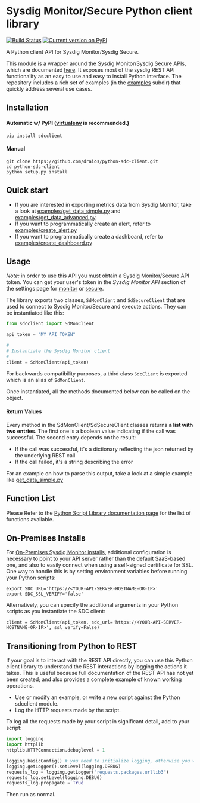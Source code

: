 Sysdig Monitor/Secure Python client library
===

[![Build Status](https://travis-ci.org/draios/python-sdc-client.png?branch=master)](https://travis-ci.org/draios/python-sdc-client)
[![Current version on PyPI](http://img.shields.io/pypi/v/sdcclient.svg)](https://pypi.python.org/pypi/sdcclient)

A Python client API for Sysdig Monitor/Sysdig Secure.

This module is a wrapper around the Sysdig Monitor/Sysdig Secure APIs, which are documented [here](http://support.sysdigcloud.com/hc/en-us/articles/205233166-The-Sysdig-Cloud-API-Specification). It exposes most of the sysdig REST API functionality as an easy to use and easy to install Python interface. The repository includes a rich set of examples (in the [examples](examples/) subdir) that quickly address several use cases.

Installation
------------
#### Automatic w/ PyPI ([virtualenv](http://virtualenv.readthedocs.org/en/latest/) is recommended.)
    pip install sdcclient

#### Manual
    git clone https://github.com/draios/python-sdc-client.git
    cd python-sdc-client
    python setup.py install

Quick start
-----------
- If you are interested in exporting metrics data from Sysdig Monitor, take a look at [examples/get_data_simple.py](examples/get_data_simple.py) and [examples/get_data_advanced.py](examples/get_data_advanced.py).
- If you want to programmatically create an alert, refer to [examples/create_alert.py](examples/create_alert.py)
- If you want to programmatically create a dashboard, refer to [examples/create_dashboard.py](examples/create_dashboard.py)

Usage
-----

_Note:_ in order to use this API you must obtain a Sysdig Monitor/Secure API token. You can get your user's token in the _Sysdig Monitor API_ section of the settings page for [monitor](https://app.sysdigcloud.com/#/settings/user) or [secure](https://secure.sysdig.com/#/settings/user).

The library exports two classes, `SdMonClient` and `SdSecureClient` that are used to connect to Sysdig Monitor/Secure and execute actions. They can be instantiated like this:

``` python
from sdcclient import SdMonClient

api_token = "MY_API_TOKEN"

#
# Instantiate the Sysdig Monitor client
#
client = SdMonClient(api_token)
```

For backwards compatibility purposes, a third class `SdcClient` is exported which is an alias of `SdMonClient`.

Once instantiated, all the methods documented below can be called on the object.

#### Return Values
Every method in the SdMonClient/SdSecureClient classes returns **a list with two entries**. The first one is a boolean value indicating if the call was successful. The second entry depends on the result:
- If the call was successful, it's a dictionary reflecting the json returned by the underlying REST call
- If the call failed, it's a string describing the error

For an example on how to parse this output, take a look at a simple example like [get_data_simple.py](examples/get_data_simple.py)

Function List
-------------

Please Refer to the [Python Script Library documentation page](http://python-sdc-client.readthedocs.io/en/latest/) for the list of functions available.

On-Premises Installs
--------------------
For [On-Premises Sysdig Monitor installs](https://support.sysdigcloud.com/hc/en-us/articles/206519903-On-Premises-Installation-Guide), additional configuration is necessary to point to your API server rather than the default SaaS-based one, and also to easily connect when using a self-signed certificate for SSL. One way to handle this is by setting environment variables before running your Python scripts:

```
export SDC_URL='https://<YOUR-API-SERVER-HOSTNAME-OR-IP>'
export SDC_SSL_VERIFY='false'
```

Alternatively, you can specify the additional arguments in your Python scripts as you instantiate the SDC client:

```
client = SdMonClient(api_token, sdc_url='https://<YOUR-API-SERVER-HOSTNAME-OR-IP>', ssl_verify=False)
```


Transitioning from Python to REST
---------------------------------

If your goal is to interact with the REST API directly, you can use this Python client library to understand the REST interactions by logging the actions it takes.  This is useful because full documentation of the REST API has not yet been created; and also provides a complete example of known working operations.

- Use or modify an example, or write a new script against the Python sdcclient module.
- Log the HTTP requests made by the script.

To log all the requests made by your script in significant detail, add to your script:

``` python
import logging
import httplib
httplib.HTTPConnection.debuglevel = 1

logging.basicConfig() # you need to initialize logging, otherwise you will not see anything from requests
logging.getLogger().setLevel(logging.DEBUG)
requests_log = logging.getLogger("requests.packages.urllib3")
requests_log.setLevel(logging.DEBUG)
requests_log.propagate = True
```

Then run as normal.
